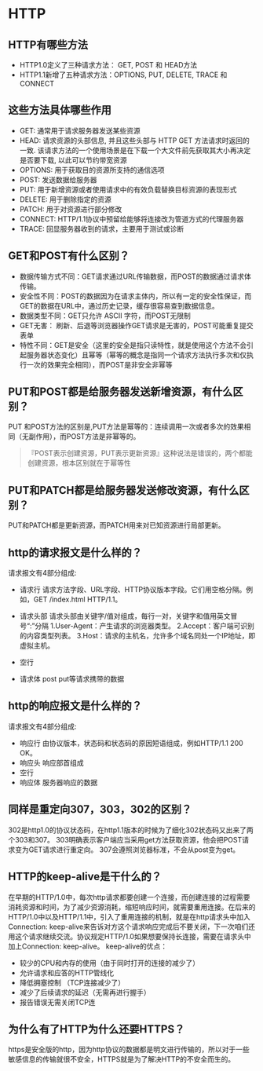 # HTTP
## HTTP有哪些方法
- HTTP1.0定义了三种请求方法： GET, POST 和 HEAD方法
- HTTP1.1新增了五种请求方法：OPTIONS, PUT, DELETE, TRACE 和 CONNECT

## 这些方法具体哪些作用
- GET: 通常用于请求服务器发送某些资源
- HEAD: 请求资源的头部信息, 并且这些头部与 HTTP GET 方法请求时返回的一致. 该请求方法的一个使用场景是在下载一个大文件前先获取其大小再决定是否要下载, 以此可以节约带宽资源
- OPTIONS: 用于获取目的资源所支持的通信选项
- POST: 发送数据给服务器
- PUT: 用于新增资源或者使用请求中的有效负载替换目标资源的表现形式
- DELETE: 用于删除指定的资源
- PATCH: 用于对资源进行部分修改
- CONNECT: HTTP/1.1协议中预留给能够将连接改为管道方式的代理服务器
- TRACE: 回显服务器收到的请求，主要用于测试或诊断
## GET和POST有什么区别？
- 数据传输方式不同：GET请求通过URL传输数据，而POST的数据通过请求体传输。
- 安全性不同：POST的数据因为在请求主体内，所以有一定的安全性保证，而GET的数据在URL中，通过历史记录，缓存很容易查到数据信息。
- 数据类型不同：GET只允许 ASCII 字符，而POST无限制
- GET无害： 刷新、后退等浏览器操作GET请求是无害的，POST可能重复提交表单
- 特性不同：GET是安全（这里的安全是指只读特性，就是使用这个方法不会引起服务器状态变化）且幂等（幂等的概念是指同一个请求方法执行多次和仅执行一次的效果完全相同），而POST是非安全非幂等
## PUT和POST都是给服务器发送新增资源，有什么区别？
PUT 和POST方法的区别是,PUT方法是幂等的：连续调用一次或者多次的效果相同（无副作用），而POST方法是非幂等的。
> 『POST表示创建资源，PUT表示更新资源』这种说法是错误的，两个都能创建资源，根本区别就在于幂等性
## PUT和PATCH都是给服务器发送修改资源，有什么区别？
PUT和PATCH都是更新资源，而PATCH用来对已知资源进行局部更新。

## http的请求报文是什么样的？
请求报文有4部分组成:
- 请求行
请求方法字段、URL字段、HTTP协议版本字段。它们用空格分隔。例如，GET /index.html HTTP/1.1。
- 请求头部
请求头部由关键字/值对组成，每行一对，关键字和值用英文冒号“:”分隔
1.User-Agent：产生请求的浏览器类型。
2.Accept：客户端可识别的内容类型列表。
3.Host：请求的主机名，允许多个域名同处一个IP地址，即虚拟主机。
- 空行

- 请求体
post put等请求携带的数据
## http的响应报文是什么样的？
请求报文有4部分组成:
- 响应行
由协议版本，状态码和状态码的原因短语组成，例如HTTP/1.1 200 OK。
- 响应头
响应部首组成
- 空行
- 响应体
服务器响应的数据

## 同样是重定向307，303，302的区别？
302是http1.0的协议状态码，在http1.1版本的时候为了细化302状态码又出来了两个303和307。
303明确表示客户端应当采用get方法获取资源，他会把POST请求变为GET请求进行重定向。
307会遵照浏览器标准，不会从post变为get。
## HTTP的keep-alive是干什么的？
在早期的HTTP/1.0中，每次http请求都要创建一个连接，而创建连接的过程需要消耗资源和时间，为了减少资源消耗，缩短响应时间，就需要重用连接。在后来的HTTP/1.0中以及HTTP/1.1中，引入了重用连接的机制，就是在http请求头中加入Connection: keep-alive来告诉对方这个请求响应完成后不要关闭，下一次咱们还用这个请求继续交流。协议规定HTTP/1.0如果想要保持长连接，需要在请求头中加上Connection: keep-alive。
keep-alive的优点：
- 较少的CPU和内存的使用（由于同时打开的连接的减少了）
- 允许请求和应答的HTTP管线化
- 降低拥塞控制 （TCP连接减少了）
- 减少了后续请求的延迟（无需再进行握手）
- 报告错误无需关闭TCP连
## 为什么有了HTTP为什么还要HTTPS？
https是安全版的http，因为http协议的数据都是明文进行传输的，所以对于一些敏感信息的传输就很不安全，HTTPS就是为了解决HTTP的不安全而生的。


<Vssue title="interview-http" />